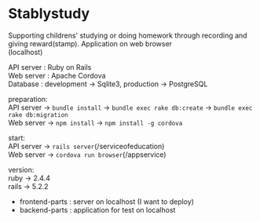 # Stablystudy
Supporting childrens' studying or doing homework through recording and giving reward(stamp).
Application on web browser<br>
(localhost)

API server : Ruby on Rails<br>
Web server : Apache Cordova<br>
Database : development -> Sqlite3, production -> PostgreSQL

preparation:<br>
API server -> `bundle install` -> `bundle exec rake db:create` -> `bundle exec rake db:migration`<br>
Web server -> `npm install` -> `npm install -g cordova`<br>

start:<br>
API server -> `rails server`(/serviceofeducation)<br>
Web server -> `cordova run browser`(/appservice)

version:<br>
ruby -> 2.4.4 <br>
rails -> 5.2.2 <br>

- frontend-parts :  server on localhost (I want to deploy)
- backend-parts : application for test on localhost
